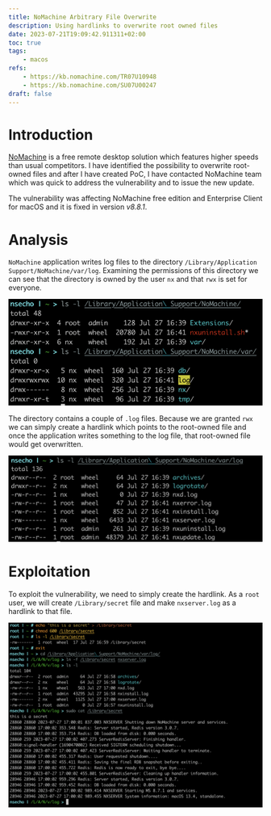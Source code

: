 ```yaml
---
title: NoMachine Arbitrary File Overwrite
description: Using hardlinks to overwrite root owned files
date: 2023-07-21T19:09:42.911311+02:00
toc: true
tags:
    - macos
refs:
    - https://kb.nomachine.com/TR07U10948
    - https://kb.nomachine.com/SU07U00247
draft: false
---
```


# Introduction

[NoMachine](https://nomachine.com) is a free remote desktop solution which features higher speeds than usual competitors. I have identified the possibility to overwrite root-owned files and after 
I have created PoC, I have contacted NoMachine team which was quick to address the vulnerability and to issue the new update.

The vulnerability was affecting NoMachine free edition and Enterprise Client for macOS and it is fixed in version _v8.8.1_.

# Analysis

`NoMachine` application writes log files to the directory `/Library/Application Support/NoMachine/var/log`. Examining the permissions of this
directory we can see that the directory is owned by the user `nx` and that `rwx` is set for everyone.

![Permissions of directory](../images/nomachine_dir_perm.png)

The directory contains a couple of `.log` files. Because we are granted `rwx` we can simply create a hardlink which points 
to the root-owned file and once the application writes something to the log file, that root-owned file would get overwritten.

![Content of the directory](../images/nomachine_dir_content.png)

# Exploitation

To exploit the vulnerability, we need to simply create the hardlink. As a `root` user, we will create `/Library/secret` file and 
make `nxserver.log` as a hardlink to that file.

![Exploitation](../images/nomachine_expl.png)

